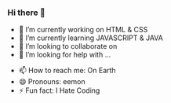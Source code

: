 ### Hi there 👋
- 🔭 I’m currently working on HTML & CSS
- 🌱 I’m currently learning JAVASCRIPT & JAVA
- 👯 I’m looking to collaborate on 
- 🤔 I’m looking for help with ...
<!-- - 💬 Ask me about WEB-DEVOLOPMENT -->
- 📫 How to reach me: On Earth
- 😄 Pronouns: eemon
- ⚡ Fun fact: I Hate Coding

